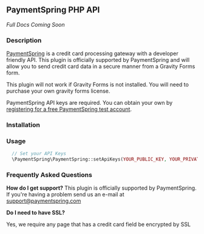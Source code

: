 ## PaymentSpring PHP API

*Full Docs Coming Soon*

### Description

[PaymentSpring](https://www.paymentspring.com/) is a credit card processing gateway with a developer friendly API.  This plugin is officially supported by PaymentSpring and will allow you to send credit card data in a secure manner from a Gravity Forms form.

This plugin will not work if Gravity Forms is not installed.  You will need to purchase your own gravity forms license.

PaymentSpring API keys are required.  You can obtain your own by [registering for a free PaymentSpring test account](https://www.paymentspring.com/signup).

### Installation

### Usage

```php
  // Set your API Keys 
  \PaymentSpring\PaymentSpring::setApiKeys(YOUR_PUBLIC_KEY, YOUR_PRIVATE_KEY);
```

### Frequently Asked Questions

**How do I get support?**
This plugin is officially supported by PaymentSpring. If you're having a problem send us an e-mail at support@paymentspring.com

**Do I need to have SSL?**

Yes, we require any page that has a credit card field be encrypted by SSL

